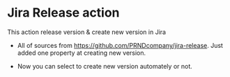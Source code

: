 # Jira Release action
This action release version & create new version in Jira


- All of sources from https://github.com/PRNDcompany/jira-release. Just added one property at creating new version.

- Now you can select to create new version automately or not.
